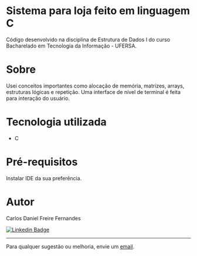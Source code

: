 # Sistema para loja feito em linguagem C

Código desenvolvido na disciplina de Estrutura de Dados I do curso Bacharelado em Tecnologia da Informação - UFERSA.
 
# Sobre

Usei conceitos importantes como alocação de memória, matrizes, arrays, estruturas lógicas e repetição. Uma interface de nível de terminal é feita para interação do usuário.

# Tecnologia utilizada
- C

# Pré-requisitos
Instalar IDE da sua preferência.

# Autor

Carlos Daniel Freire Fernandes

[![Linkedin Badge](https://img.shields.io/badge/-Linkedin-blue?style=flat-square&logo=Linkedin&logoColor=white&link=https://www.linkedin.com/in/lpaulovt/)](https://www.linkedin.com/in/carlosdanielfernandes) 

---
Para qualquer sugestão ou melhoria, envie um [email](mailto:carloscdanield@gmail.com).
